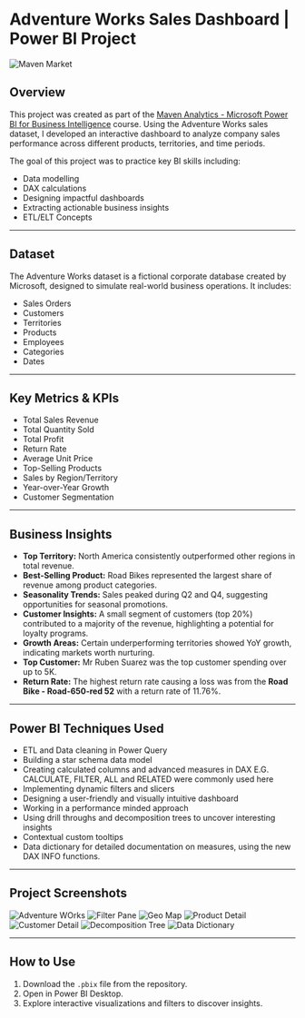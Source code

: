 # Adventure Works Sales Dashboard | Power BI Project
![Maven Market](adventure_works.png)

## Overview
This project was created as part of the [Maven Analytics - Microsoft Power BI for Business Intelligence](https://www.mavenanalytics.io/course/microsoft-power-bi-for-business-intelligence) course. Using the Adventure Works sales dataset, I developed an interactive dashboard to analyze company sales performance across different products, territories, and time periods.

The goal of this project was to practice key BI skills including:
- Data modelling
- DAX calculations
- Designing impactful dashboards
- Extracting actionable business insights
- ETL/ELT Concepts

---

## Dataset
The Adventure Works dataset is a fictional corporate database created by Microsoft, designed to simulate real-world business operations. It includes:
- Sales Orders
- Customers
- Territories
- Products
- Employees
- Categories
- Dates

---

## Key Metrics & KPIs
- Total Sales Revenue
- Total Quantity Sold
- Total Profit
- Return Rate
- Average Unit Price
- Top-Selling Products
- Sales by Region/Territory
- Year-over-Year Growth
- Customer Segmentation

---

## Business Insights
- **Top Territory:** North America consistently outperformed other regions in total revenue.
- **Best-Selling Product:** Road Bikes represented the largest share of revenue among product categories.
- **Seasonality Trends:** Sales peaked during Q2 and Q4, suggesting opportunities for seasonal promotions.
- **Customer Insights:** A small segment of customers (top 20%) contributed to a majority of the revenue, highlighting a potential for loyalty programs.
- **Growth Areas:** Certain underperforming territories showed YoY growth, indicating markets worth nurturing.
- **Top Customer:** Mr Ruben Suarez was the top customer spending over up to 5K.
- **Return Rate:** The highest return rate causing a loss was from the **Road Bike - Road-650-red 52** with a return rate of 11.76%.
---

## Power BI Techniques Used
- ETL and Data cleaning in Power Query
- Building a star schema data model
- Creating calculated columns and advanced measures in DAX E.G. CALCULATE, FILTER, ALL and RELATED were commonly used here
- Implementing dynamic filters and slicers
- Designing a user-friendly and visually intuitive dashboard
- Working in a performance minded approach
- Using drill throughs and decomposition trees to uncover interesting insights
- Contextual custom tooltips
- Data dictionary for detailed documentation on measures, using the new DAX INFO functions.

---

## Project Screenshots
![Adventure WOrks](adventure_works.png)
![Filter Pane](filter-pane.jpg)
![Geo Map](geo_map.jpg)
![Product Detail](product_detail.jpg)
![Customer Detail](customer_detail.jpg)
![Decomposition Tree](decomp_tree.jpg)
![Data Dictionary](data_dictionary.jpg)

---

## How to Use
1. Download the `.pbix` file from the repository.
2. Open in Power BI Desktop.
3. Explore interactive visualizations and filters to discover insights.
